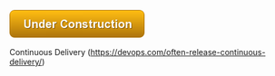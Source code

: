 ![Under Construction](/images/state/uc.png)


Continuous Delivery (https://devops.com/often-release-continuous-delivery/)
